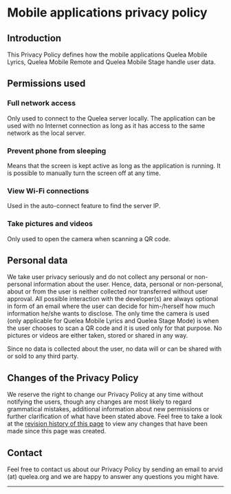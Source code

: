 # Mobile applications privacy policy

## Introduction

This Privacy Policy defines how the mobile applications Quelea
Mobile Lyrics, Quelea Mobile Remote and Quelea Mobile Stage handle user
data.

## Permissions used

### Full network access

Only used to connect to the Quelea server locally. The application can
be used with no Internet connection as long as it has access to the same
network as the local server.

### Prevent phone from sleeping

Means that the screen is kept active as long as the application is
running. It is possible to manually turn the screen off at any time.

### View Wi-Fi connections

Used in the auto-connect feature to find the server IP.

### Take pictures and videos

Only used to open the camera when scanning a QR code.

## Personal data

We take user privacy seriously and do not collect any personal or
non-personal information about the user. Hence, data, personal or
non-personal, about or from the user is neither collected nor
transferred without user approval. All possible
interaction with the developer(s) are always optional in form of an
email where the user can decide for him-/herself how much information 
he/she wants to disclose.
The only time the camera is used (only applicable for
Quelea Mobile Lyrics and Quelea Stage Mode) is when the user chooses to
scan a QR code and it is used only for that purpose. No pictures or
videos are either taken, stored or shared in any way.

Since no data is collected about the user, no data will or can be shared with
or sold to any third party.

## Changes of the Privacy Policy

We reserve the right to change our Privacy Policy at any time without
notifying the users, though any changes are most likely to regard
grammatical mistakes, additional information about new permissions or
further clarification of what have been stated above. Feel free to take
a look at the [revision history of this page](https://github.com/quelea-projection/quelea-projection.github.io/commits/master/docs/Android_Applications_Privacy_Policy.md) 
to view any changes that have been made since this page was created.

## Contact

Feel free to contact us about our Privacy Policy by sending an email to arvid (at) quelea.org and we are happy to answer any questions you might have.

---
